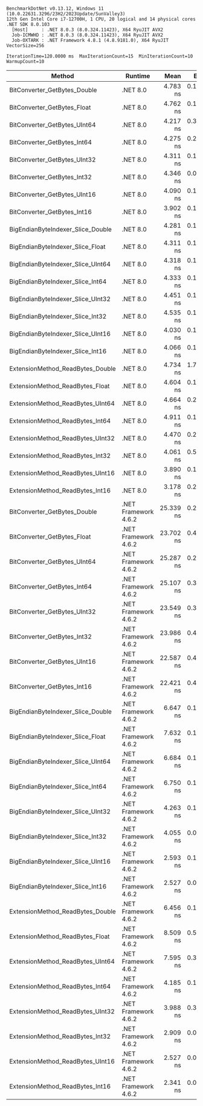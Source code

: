 ```

BenchmarkDotNet v0.13.12, Windows 11 (10.0.22631.3296/23H2/2023Update/SunValley3)
12th Gen Intel Core i7-12700H, 1 CPU, 20 logical and 14 physical cores
.NET SDK 8.0.103
  [Host]     : .NET 8.0.3 (8.0.324.11423), X64 RyuJIT AVX2
  Job-ICMWHD : .NET 8.0.3 (8.0.324.11423), X64 RyuJIT AVX2
  Job-OXTARK : .NET Framework 4.8.1 (4.8.9181.0), X64 RyuJIT VectorSize=256

IterationTime=120.0000 ms  MaxIterationCount=15  MinIterationCount=10
WarmupCount=10

```

| Method                            | Runtime              |      Mean |     Error |    StdDev | Ratio | RatioSD |
|-----------------------------------|----------------------|----------:|----------:|----------:|------:|--------:|
| BitConverter_GetBytes_Double      | .NET 8.0             |  4.783 ns | 0.1328 ns | 0.1109 ns |  1.23 |    0.05 |
| BitConverter_GetBytes_Float       | .NET 8.0             |  4.762 ns | 0.1695 ns | 0.1586 ns |  1.24 |    0.05 |
| BitConverter_GetBytes_UInt64      | .NET 8.0             |  4.217 ns | 0.3387 ns | 0.3168 ns |  1.10 |    0.09 |
| BitConverter_GetBytes_Int64       | .NET 8.0             |  4.275 ns | 0.2024 ns | 0.1690 ns |  1.09 |    0.04 |
| BitConverter_GetBytes_UInt32      | .NET 8.0             |  4.311 ns | 0.1090 ns | 0.0570 ns |  1.10 |    0.03 |
| BitConverter_GetBytes_Int32       | .NET 8.0             |  4.346 ns | 0.0997 ns | 0.0832 ns |  1.12 |    0.03 |
| BitConverter_GetBytes_UInt16      | .NET 8.0             |  4.090 ns | 0.1213 ns | 0.1075 ns |  1.06 |    0.04 |
| BitConverter_GetBytes_Int16       | .NET 8.0             |  3.902 ns | 0.1211 ns | 0.0801 ns |  1.00 |    0.00 |
| BigEndianByteIndexer_Slice_Double | .NET 8.0             |  4.281 ns | 0.1624 ns | 0.1440 ns |  1.09 |    0.04 |
| BigEndianByteIndexer_Slice_Float  | .NET 8.0             |  4.311 ns | 0.1326 ns | 0.0959 ns |  1.11 |    0.04 |
| BigEndianByteIndexer_Slice_UInt64 | .NET 8.0             |  4.318 ns | 0.1457 ns | 0.1292 ns |  1.10 |    0.04 |
| BigEndianByteIndexer_Slice_Int64  | .NET 8.0             |  4.333 ns | 0.1813 ns | 0.1696 ns |  1.11 |    0.05 |
| BigEndianByteIndexer_Slice_UInt32 | .NET 8.0             |  4.451 ns | 0.1478 ns | 0.1311 ns |  1.14 |    0.05 |
| BigEndianByteIndexer_Slice_Int32  | .NET 8.0             |  4.535 ns | 0.1588 ns | 0.1407 ns |  1.17 |    0.03 |
| BigEndianByteIndexer_Slice_UInt16 | .NET 8.0             |  4.030 ns | 0.1390 ns | 0.1300 ns |  1.02 |    0.04 |
| BigEndianByteIndexer_Slice_Int16  | .NET 8.0             |  4.066 ns | 0.1781 ns | 0.1666 ns |  1.06 |    0.04 |
| ExtensionMethod_ReadBytes_Double  | .NET 8.0             |  4.734 ns | 1.7355 ns | 1.5385 ns |  1.04 |    0.22 |
| ExtensionMethod_ReadBytes_Float   | .NET 8.0             |  4.604 ns | 0.1970 ns | 0.1843 ns |  1.18 |    0.06 |
| ExtensionMethod_ReadBytes_UInt64  | .NET 8.0             |  4.664 ns | 0.2359 ns | 0.2092 ns |  1.21 |    0.05 |
| ExtensionMethod_ReadBytes_Int64   | .NET 8.0             |  4.911 ns | 0.1408 ns | 0.1249 ns |  1.26 |    0.06 |
| ExtensionMethod_ReadBytes_UInt32  | .NET 8.0             |  4.470 ns | 0.2492 ns | 0.2209 ns |  1.13 |    0.05 |
| ExtensionMethod_ReadBytes_Int32   | .NET 8.0             |  4.061 ns | 0.5317 ns | 0.4974 ns |  1.09 |    0.12 |
| ExtensionMethod_ReadBytes_UInt16  | .NET 8.0             |  3.890 ns | 0.1289 ns | 0.1143 ns |  0.99 |    0.04 |
| ExtensionMethod_ReadBytes_Int16   | .NET 8.0             |  3.178 ns | 0.2683 ns | 0.2509 ns |  0.80 |    0.05 |
| BitConverter_GetBytes_Double      | .NET Framework 4.6.2 | 25.339 ns | 0.2502 ns | 0.1655 ns |  6.50 |    0.15 |
| BitConverter_GetBytes_Float       | .NET Framework 4.6.2 | 23.702 ns | 0.4187 ns | 0.2492 ns |  6.06 |    0.12 |
| BitConverter_GetBytes_UInt64      | .NET Framework 4.6.2 | 25.287 ns | 0.2752 ns | 0.1820 ns |  6.48 |    0.13 |
| BitConverter_GetBytes_Int64       | .NET Framework 4.6.2 | 25.107 ns | 0.3394 ns | 0.2245 ns |  6.44 |    0.13 |
| BitConverter_GetBytes_UInt32      | .NET Framework 4.6.2 | 23.549 ns | 0.3743 ns | 0.2476 ns |  6.04 |    0.12 |
| BitConverter_GetBytes_Int32       | .NET Framework 4.6.2 | 23.986 ns | 0.4814 ns | 0.4020 ns |  6.13 |    0.16 |
| BitConverter_GetBytes_UInt16      | .NET Framework 4.6.2 | 22.587 ns | 0.4549 ns | 0.3289 ns |  5.79 |    0.16 |
| BitConverter_GetBytes_Int16       | .NET Framework 4.6.2 | 22.421 ns | 0.4851 ns | 0.3508 ns |  5.74 |    0.15 |
| BigEndianByteIndexer_Slice_Double | .NET Framework 4.6.2 |  6.647 ns | 0.1104 ns | 0.0657 ns |  1.70 |    0.03 |
| BigEndianByteIndexer_Slice_Float  | .NET Framework 4.6.2 |  7.632 ns | 0.1280 ns | 0.0846 ns |  1.96 |    0.05 |
| BigEndianByteIndexer_Slice_UInt64 | .NET Framework 4.6.2 |  6.684 ns | 0.1060 ns | 0.0631 ns |  1.71 |    0.04 |
| BigEndianByteIndexer_Slice_Int64  | .NET Framework 4.6.2 |  6.750 ns | 0.1752 ns | 0.1639 ns |  1.73 |    0.04 |
| BigEndianByteIndexer_Slice_UInt32 | .NET Framework 4.6.2 |  4.263 ns | 0.1787 ns | 0.1671 ns |  1.09 |    0.04 |
| BigEndianByteIndexer_Slice_Int32  | .NET Framework 4.6.2 |  4.055 ns | 0.0953 ns | 0.0498 ns |  1.04 |    0.02 |
| BigEndianByteIndexer_Slice_UInt16 | .NET Framework 4.6.2 |  2.593 ns | 0.1416 ns | 0.1325 ns |  0.67 |    0.04 |
| BigEndianByteIndexer_Slice_Int16  | .NET Framework 4.6.2 |  2.527 ns | 0.0842 ns | 0.0501 ns |  0.65 |    0.02 |
| ExtensionMethod_ReadBytes_Double  | .NET Framework 4.6.2 |  6.456 ns | 0.1323 ns | 0.0788 ns |  1.65 |    0.04 |
| ExtensionMethod_ReadBytes_Float   | .NET Framework 4.6.2 |  8.509 ns | 0.5511 ns | 0.4885 ns |  2.20 |    0.13 |
| ExtensionMethod_ReadBytes_UInt64  | .NET Framework 4.6.2 |  7.595 ns | 0.3423 ns | 0.3035 ns |  1.97 |    0.10 |
| ExtensionMethod_ReadBytes_Int64   | .NET Framework 4.6.2 |  4.185 ns | 0.1198 ns | 0.0935 ns |  1.07 |    0.04 |
| ExtensionMethod_ReadBytes_UInt32  | .NET Framework 4.6.2 |  3.988 ns | 0.3560 ns | 0.3156 ns |  1.02 |    0.07 |
| ExtensionMethod_ReadBytes_Int32   | .NET Framework 4.6.2 |  2.909 ns | 0.0920 ns | 0.0609 ns |  0.75 |    0.02 |
| ExtensionMethod_ReadBytes_UInt16  | .NET Framework 4.6.2 |  2.527 ns | 0.0645 ns | 0.0426 ns |  0.65 |    0.01 |
| ExtensionMethod_ReadBytes_Int16   | .NET Framework 4.6.2 |  2.341 ns | 0.0634 ns | 0.0332 ns |  0.60 |    0.01 |
